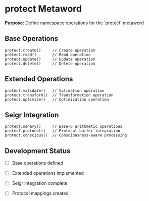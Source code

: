 # protect Metaword

**Purpose**: Define namespace operations for the 'protect' metaword

## Base Operations

```hyphos
protect.create()     // Create operation
protect.read()       // Read operation  
protect.update()     // Update operation
protect.delete()     // Delete operation
```

## Extended Operations

```hyphos
protect.validate()   // Validation operation
protect.transform()  // Transformation operation
protect.optimize()   // Optimization operation
```

## Seigr Integration

```hyphos
protect.senary()     // Base-6 arithmetic operations
protect.protocol()   // Protocol buffer integration
protect.conscious()  // Consciousness-aware processing
```

## Development Status

- [ ] Base operations defined
- [ ] Extended operations implemented  
- [ ] Seigr integration complete
- [ ] Protocol mappings created

